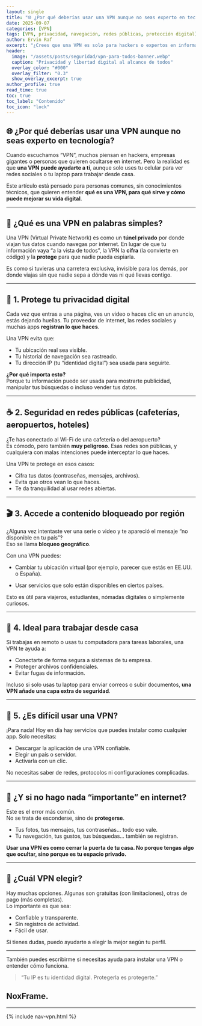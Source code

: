 ```yaml
---
layout: single
title: "🌐 ¿Por qué deberías usar una VPN aunque no seas experto en tecnología?"
date: 2025-09-07
categories: [VPN]
tags: [VPN, privacidad, navegación, redes públicas, protección digital]
author: Ervin Raf
excerpt: "¿Crees que una VPN es solo para hackers o expertos en informática? Nada más lejos de la realidad. Aquí te explico, de forma sencilla, por qué tú también deberías usar una VPN."
header:
  image: "/assets/posts/seguridad/vpn-para-todos-banner.webp"
  caption: "Privacidad y libertad digital al alcance de todos"
  overlay_color: "#000"
  overlay_filter: "0.3"
  show_overlay_excerpt: true
author_profile: true
read_time: true
toc: true
toc_label: "Contenido"
toc_icon: "lock"
---
```


## 🌐 ¿Por qué deberías usar una VPN aunque no seas experto en tecnología?

Cuando escuchamos “VPN”, muchos piensan en hackers, empresas gigantes o personas que quieren ocultarse en internet. Pero la realidad es que **una VPN puede ayudarte a ti**, aunque solo uses tu celular para ver redes sociales o tu laptop para trabajar desde casa.

Este artículo está pensado para personas comunes, sin conocimientos técnicos, que quieren entender **qué es una VPN, para qué sirve y cómo puede mejorar su vida digital**.

---

## 🧠 ¿Qué es una VPN en palabras simples?

Una VPN (Virtual Private Network) es como un **túnel privado** por donde viajan tus datos cuando navegas por internet. En lugar de que tu información vaya “a la vista de todos”, la VPN la **cifra** (la convierte en código) y la **protege** para que nadie pueda espiarla.

Es como si tuvieras una carretera exclusiva, invisible para los demás, por donde viajas sin que nadie sepa a dónde vas ni qué llevas contigo.

---

## 🔐 1. Protege tu privacidad digital

Cada vez que entras a una página, ves un video o haces clic en un anuncio, estás dejando huellas. Tu proveedor de internet, las redes sociales y muchas apps **registran lo que haces**.

Una VPN evita que:

- Tu ubicación real sea visible.
- Tu historial de navegación sea rastreado.
- Tu dirección IP (tu “identidad digital”) sea usada para seguirte.

**¿Por qué importa esto?**  
Porque tu información puede ser usada para mostrarte publicidad, manipular tus búsquedas o incluso vender tus datos.

---

## ☕ 2. Seguridad en redes públicas (cafeterías, aeropuertos, hoteles)

¿Te has conectado al Wi-Fi de una cafetería o del aeropuerto?  
Es cómodo, pero también **muy peligroso**. Esas redes son públicas, y cualquiera con malas intenciones puede interceptar lo que haces.

Una VPN te protege en esos casos:

- Cifra tus datos (contraseñas, mensajes, archivos).
- Evita que otros vean lo que haces.
- Te da tranquilidad al usar redes abiertas.

---

## 🎬 3. Accede a contenido bloqueado por región

¿Alguna vez intentaste ver una serie o video y te apareció el mensaje “no disponible en tu país”?  
Eso se llama **bloqueo geográfico**.

Con una VPN puedes:

- Cambiar tu ubicación virtual (por ejemplo, parecer que estás en EE.UU. o España).

- Usar servicios que solo están disponibles en ciertos países.

Esto es útil para viajeros, estudiantes, nómadas digitales o simplemente curiosos.

---

## 💼 4. Ideal para trabajar desde casa

Si trabajas en remoto o usas tu computadora para tareas laborales, una VPN te ayuda a:

- Conectarte de forma segura a sistemas de tu empresa.
- Proteger archivos confidenciales.
- Evitar fugas de información.

Incluso si solo usas tu laptop para enviar correos o subir documentos, **una VPN añade una capa extra de seguridad**.

---

## 🧩 5. ¿Es difícil usar una VPN?

¡Para nada! Hoy en día hay servicios que puedes instalar como cualquier app. Solo necesitas:

- Descargar la aplicación de una VPN confiable.
- Elegir un país o servidor.
- Activarla con un clic.

No necesitas saber de redes, protocolos ni configuraciones complicadas.

---

## 🧠 ¿Y si no hago nada “importante” en internet?

Este es el error más común.  
No se trata de esconderse, sino de **protegerse**.

- Tus fotos, tus mensajes, tus contraseñas… todo eso vale.  
- Tu navegación, tus gustos, tus búsquedas… también se registran.

**Usar una VPN es como cerrar la puerta de tu casa. No porque tengas algo que ocultar, sino porque es tu espacio privado.**

---

## 📣 ¿Cuál VPN elegir?

Hay muchas opciones. Algunas son gratuitas (con limitaciones), otras de pago (más completas).  
Lo importante es que sea:

- Confiable y transparente.  
- Sin registros de actividad.  
- Fácil de usar.

Si tienes dudas, puedo ayudarte a elegir la mejor según tu perfil.

---

También puedes escribirme si necesitas ayuda para instalar una VPN o entender cómo funciona.

> “Tu IP es tu identidad digital. Protegerla es protegerte.”

NoxFrame.
---

---

{% include nav-vpn.html %}
